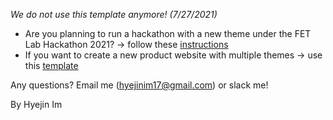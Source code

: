 *We do not use this template anymore! (7/27/2021)*

* Are you planning to run a hackathon with a new theme under the FET Lab Hackathon 2021? &#8594; follow these [instructions](https://github.com/ceeoinnovations/hackathon-2021/)
* If you want to create a new product website with multiple themes &#8594; use this [template](https://github.com/ceeoinnovations/product-template/)

Any questions? Email me (hyejinim17@gmail.com) or slack me!

By Hyejin Im
